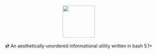 <h3 align="center"><img src="https://cdn.discordapp.com/attachments/394962023634698261/849053244403613747/geode.png" height="100px"></h3>
<p align="center">💿 An aesthetically-unordered informational utility written in bash 5.1+</p>

<p align="center">
  <a href="https://img.shields.io/badge/License-MIT-blueviolet.svg"></a>
</p>
